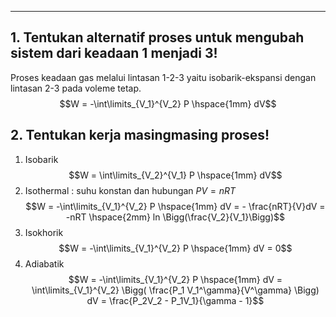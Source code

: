 ___
## 1. Tentukan alternatif proses untuk mengubah sistem dari keadaan 1 menjadi 3!
Proses keadaan gas melalui lintasan 1-2-3 yaitu isobarik-ekspansi dengan lintasan 2-3 pada voleme tetap.
$$W = -\int\limits_{V_1}^{V_2} P \hspace{1mm} dV$$
## 2. Tentukan kerja masingmasing proses!
1. Isobarik
$$W = \int\limits_{V_2}^{V_1} P \hspace{1mm} dV$$
2. Isothermal : suhu konstan dan hubungan $PV = nRT$
$$W = -\int\limits_{V_1}^{V_2} P \hspace{1mm} dV = - \frac{nRT}{V}dV = -nRT \hspace{2mm} ln \Bigg(\frac{V_2}{V_1}\Bigg)$$
3. Isokhorik
$$W = -\int\limits_{V_1}^{V_2} P \hspace{1mm} dV = 0$$
4. Adiabatik
$$W = -\int\limits_{V_1}^{V_2} P \hspace{1mm} dV = \int\limits_{V_1}^{V_2} \Bigg( \frac{P_1 V_1^\gamma}{V^\gamma} \Bigg) dV = \frac{P_2V_2 - P_1V_1}{\gamma - 1}$$
